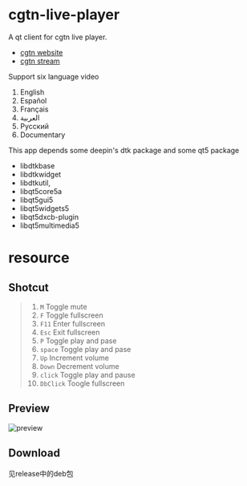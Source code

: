 # cgtn-live-player
A qt client for cgtn live player.
* [cgtn website](http://www.cgtn.com)
* [cgtn stream](https://live.cgtn.com/manifest.m3u8)

Support six language video
1. English
2. Español
3. Français
4. العربية
5. Pусский
6. Documentary

This app depends some deepin's dtk package and some qt5 package
- libdtkbase
- libdtkwidget
- libdtkutil,
- libqt5core5a
- libqt5gui5
- libqt5widgets5
- libqt5dxcb-plugin
- libqt5multimedia5

# resource

## Shotcut
> 1. `M`        Toggle mute
> 2. `F`        Toggle fullscreen
> 3. `F11`      Enter fullscreen
> 4. `Esc`      Exit fullscreen
> 5. `P`        Toggle play and pase
> 6. `space`    Toggle play and pase
> 7. `Up`       Increment volume
> 8. `Down`     Decrement volume
> 9. `click`    Toggle play and pause
> 10. `DbClick` Toogle fullscreen

## Preview
  ![preview](http://app.imever.me/apps/cgtn/prev.png)
## Download
  见release中的deb包
